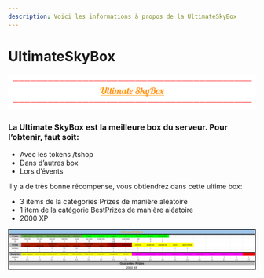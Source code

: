 ```yaml
---
description: Voici les informations à propos de la UltimateSkyBox
---
```


# UltimateSkyBox

![](../.gitbook/assets/capture-decran-2021-03-30-132740.png)

### **La Ultimate SkyBox est la meilleure box du serveur. Pour l’obtenir, faut soit:**

* Avec les tokens /tshop
* Dans d’autres box
* Lors d’évents

Il y a de très bonne récompense, vous obtiendrez dans cette ultime box:

* 3 items de la catégories Prizes de manière aléatoire
* 1 item de la catégorie BestPrizes de manière aléatoire 
* 2000 XP

![](../.gitbook/assets/ultimate.png)



